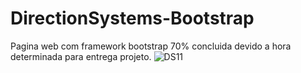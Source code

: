 # DirectionSystems-Bootstrap
Pagina web com framework bootstrap 70% concluida devido a hora determinada para entrega projeto.
![DS11](https://user-images.githubusercontent.com/79919310/153676400-81887466-85cd-4781-a429-acdaafb973fe.JPG)
